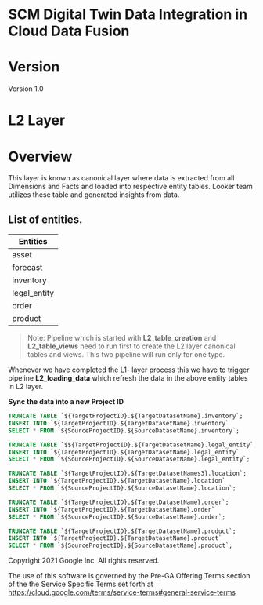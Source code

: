 # SCM Digital Twin Data Integration in Cloud Data Fusion


# Version

Version 1.0
 
# L2 Layer
# Overview

This layer is known as canonical layer where data is extracted from all Dimensions and Facts and loaded into respective entity tables. Looker team utilizes these table and generated insights from data.
  
  
  ## List of entities.

| Entities       |
|----------------------|
| asset     |
| forecast        | 
| inventory   | 
| legal_entity      | 
| order      | 
| product     | 


> Note: Pipeline which is started with **L2_table_creation** and **L2_table_views** need to run first to create the L2 layer canonical tables and views. This two pipeline will run only for one type.

Whenever we have completed the L1- layer process this we have to trigger pipeline **L2_loading_data** which refresh the data in the above entity tables in L2 layer.

**Sync the data into a new Project ID**

``` sql
TRUNCATE TABLE `${TargetProjectID}.${TargetDatasetName}.inventory`;
INSERT INTO `${TargetProjectID}.${TargetDatasetName}.inventory`
SELECT * FROM `${SourceProjectID}.${SourceDatasetName}.inventory`;

TRUNCATE TABLE `$${TargetProjectID}.${TargetDatasetName}.legal_entity`;
INSERT INTO `${TargetProjectID}.${TargetDatasetName}.legal_entity`
SELECT * FROM `${SourceProjectID}.${SourceDatasetName}.legal_entity`;

TRUNCATE TABLE `${TargetProjectID}.${TargetDatasetNames3}.location`;
INSERT INTO `${TargetProjectID}.${TargetDatasetName}.location`
SELECT * FROM `${SourceProjectID}.${SourceDatasetName}.location`;

TRUNCATE TABLE `${TargetProjectID}.${TargetDatasetName}.order`;
INSERT INTO `${TargetProjectID}.${TargetDatasetName}.order`
SELECT * FROM `${SourceProjectID}.${SourceDatasetName}.order`;

TRUNCATE TABLE `${TargetProjectID}.${TargetDatasetName}.product`;
INSERT INTO `${TargetProjectID}.${TargetDatasetName}.product`
SELECT * FROM `${SourceProjectID}.${SourceDatasetName}.product`;
```


Copyright 2021 Google Inc. All rights reserved.

The use of this software is governed by the Pre-GA Offering Terms section of the the Service Specific Terms set forth at
https://cloud.google.com/terms/service-terms#general-service-terms
